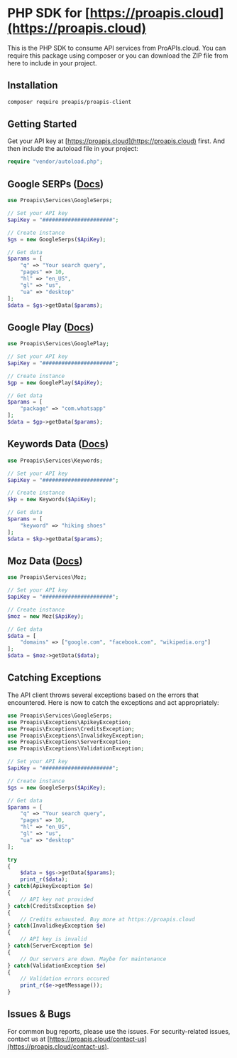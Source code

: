 # PHP SDK for [https://proapis.cloud](https://proapis.cloud)

This is the PHP SDK to consume API services from ProAPIs.cloud. You can require this package using composer or you can download the ZIP file from here to include in your project.

## Installation

```bash
composer require proapis/proapis-client
```

## Getting Started
Get your API key at [https://proapis.cloud](https://proapis.cloud) first. And then include the autoload file in your project:
```php
require "vendor/autoload.php";
```

## Google SERPs ([Docs](https://proapis.cloud/apis/google-serps-api/))

```php
use Proapis\Services\GoogleSerps;

// Set your API key
$apiKey = "######################";

// Create instance
$gs = new GoogleSerps($ApiKey);

// Get data
$params = [
    "q" => "Your search query",
    "pages" => 10,
    "hl" => "en_US",
    "gl" => "us",
    "ua" => "desktop"
];
$data = $gs->getData($params);
```

## Google Play ([Docs](https://proapis.cloud/apis/google-play-api/))

```php
use Proapis\Services\GooglePlay;

// Set your API key
$apiKey = "######################";

// Create instance
$gp = new GooglePlay($ApiKey);

// Get data
$params = [
    "package" => "com.whatsapp"
];
$data = $gp->getData($params);
```

## Keywords Data ([Docs](https://proapis.cloud/apis/google-keyword-planner-api/))

```php
use Proapis\Services\Keywords;

// Set your API key
$apiKey = "######################";

// Create instance
$kp = new Keywords($ApiKey);

// Get data
$params = [
    "keyword" => "hiking shoes"
];
$data = $kp->getData($params);
```

## Moz Data ([Docs](https://proapis.cloud/apis/moz-api/))

```php
use Proapis\Services\Moz;

// Set your API key
$apiKey = "######################";

// Create instance
$moz = new Moz($ApiKey);

// Get data
$data = [
    "domains" => ["google.com", "facebook.com", "wikipedia.org"]
];
$data = $moz->getData($data);
```

## Catching Exceptions
The API client throws several exceptions based on the errors that encountered. Here is now to catch the exceptions and act appropriately:

```php
use Proapis\Services\GoogleSerps;
use Proapis\Exceptions\ApikeyException;
use Proapis\Exceptions\CreditsException;
use Proapis\Exceptions\InvalidkeyException;
use Proapis\Exceptions\ServerException;
use Proapis\Exceptions\ValidationException;

// Set your API key
$apiKey = "######################";

// Create instance
$gs = new GoogleSerps($ApiKey);

// Get data
$params = [
    "q" => "Your search query",
    "pages" => 10,
    "hl" => "en_US",
    "gl" => "us",
    "ua" => "desktop"
];

try
{
    $data = $gs->getData($params);
    print_r($data);
} catch(ApikeyException $e) 
{
    // API key not provided
} catch(CreditsException $e)
{
    // Credits exhausted. Buy more at https://proapis.cloud
} catch(InvalidkeyException $e)
{
    // API key is invalid
} catch(ServerException $e)
{
    // Our servers are down. Maybe for maintenance
} catch(ValidationException $e)
{
    // Validation errors occured
    print_r($e->getMessage());
}
```

## Issues & Bugs

For common bug reports, please use the issues. For security-related issues, contact us at [https://proapis.cloud/contact-us](https://proapis.cloud/contact-us).